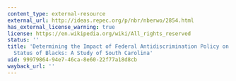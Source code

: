 ```yaml
---
content_type: external-resource
external_url: http://ideas.repec.org/p/nbr/nberwo/2854.html
has_external_license_warning: true
license: https://en.wikipedia.org/wiki/All_rights_reserved
status: ''
title: 'Determining the Impact of Federal Antidiscrimination Policy on the Economic
  Status of Blacks: A Study of South Carolina'
uid: 99979864-94e7-46ca-8e60-22f77a18d8cb
wayback_url: ''
---
```

